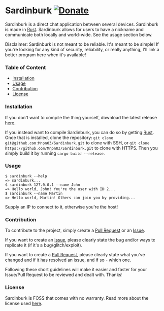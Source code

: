 # Sardinburk [![Donate](https://img.shields.io/badge/Donate-PayPal-blue.svg?style=flat-square)](https://paypal.me/mnpn03/)

Sardinburk is a direct chat application between several devices. Sardinburk is made in [Rust](https://www.rust-lang.org/).
Sardinburk allows for users to have a nickname and communicate both locally and world-wide.
See the usage section below.

Disclaimer: Sardinburk is not meant to be reliable. It's meant to be simple!
If you're looking for any kind of security, reliability, or really anything, I'll link a better program here when it's available!

### Table of Content
- [Installation](#installation)
- [Usage](#usage)
- [Contribution](#contribution)
- [License](#license)

### Installation
If you don't want to compile the thing yourself, download the latest release [here](https://github.com/Mnpn03/Sardinburk/releases).

If you instead want to compile Sardinburk, you can do so by getting [Rust](https://www.rust-lang.org/).
Once that is installed, clone the repository:
`git clone git@github.com:Mnpn03/Sardinburk.git` to clone with SSH, or
`git clone https://github.com/Mnpn03/Sardinburk.git` to clone with HTTPS.
Then you simply build it by running `cargo build --release`.

### Usage
```
$ sardinburk --help
=> sardinburk...
$ sardinburk 127.0.0.1 --name John
=> Hello world, John! You're the user with ID 2...
$ sardinburk --name Martin
=> Hello world, Martin! Others can join you by providing...
```
Supply an IP to connect to it, otherwise you're the host!
### Contribution
To contribute to the project, simply create a [Pull Request](https://github.com/Mnpn03/Sardinburk/pulls) or an [Issue](https://github.com/Mnpn03/Sardinburk/issues).

If you want to create an [Issue](https://github.com/Mnpn03/Sardinburk/issues), please clearly state the bug and/or ways to replicate it (if it's a bug/glitch/exploit).

If you want to create a [Pull Request](https://github.com/Mnpn03/Sardinburk/pulls), please clearly state what you've changed and if it has resolved an issue, and if so - which one.

Following these short guidelines will make it easier and faster for your Issue/Pull Request to be reviewed and dealt with.
Thanks!

### License
Sardinburk is FOSS that comes with no warranty. Read more about the license used [here](https://github.com/Mnpn03/Sardinburk/blob/master/LICENSE).
